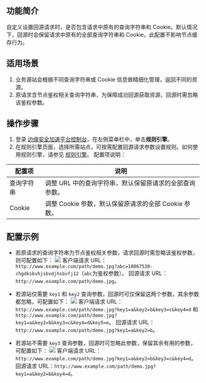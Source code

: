 ## 功能简介
自定义设置回源请求时，是否包含请求中原有的查询字符串和 Cookie。默认情况下，回源时会保留请求中原有的全部查询字符串和 Cookie。此配置不影响节点缓存行为。

## 适用场景
1. 业务源站会根据不同查询字符串或 Cookie 信息做精细化管理，返回不同的资源。
2. 原请求含节点鉴权相关查询字符串，为保障成功回源获取资源，回源时需忽略该鉴权参数。

## 操作步骤
1. 登录 [边缘安全加速平台控制台](https://console.cloud.tencent.com/edgeone)，在左侧菜单栏中，单击**规则引擎**。
2. 在规则引擎页面，选择所需站点，可按需配置回源请求参数设置规则。如何使用规则引擎，请参见 [规则引擎](https://cloud.tencent.com/document/product/1552/70901)。
配置项说明：
<table>
<thead>
<tr>
<th>配置项</th>
<th>说明</th>
</tr>
</thead>
<tbody><tr>
<td>查询字符串</td>
<td>调整 URL 中的查询字符串，默认保留原请求的全部查询参数。</td>
</tr>
<tr>
<td>Cookie</td>
<td>调整 Cookie 参数，默认保留原请求的全部 Cookie 参数。</td>
</tr>
</tbody></table>

## 配置示例
- 若原请求的查询字符串为节点鉴权相关参数，请求回源时需忽略该鉴权参数，则可配置如下：
![](https://qcloudimg.tencent-cloud.cn/raw/42a92f2b3fc8659232ec690323c34498.png)
客户端请求 URL：`http://www.example.com/path/demo.jpg?abc=18867530-chgdksbvhjsbvdjhsbvfj12`（`abc`为鉴权参数）。
回源请求 URL：`http://www.example.com/path/demo.jpg`。

- 若源站仅需要 `key1` 和 `key2` 查询参数，回源时可仅保留这两个参数，其余参数都忽略，可配置如下：
![](https://qcloudimg.tencent-cloud.cn/raw/c55416804073fa156f849c0658127bfd.png)
客户端请求 URL：`http://www.example.com/path/demo.jpg?key1=a&key2=b&key3=c&key4=d` 和 `http://www.example.com/path/demo.jpg?key1=a&key2=b&key3=c&key4=d&key5=e`。
回源请求 URL：`http://www.example.com/path/demo.jpg?key1=a&key2=b`。

- 若源站不需要 `key3` 查询参数，回源时可忽略此参数，保留其余有用的参数，可配置如下：
![](https://qcloudimg.tencent-cloud.cn/raw/a67c69554c450a0797ff51461d6a5815.png)
客户端请求 URL：`http://www.example.com/path/demo.jpg?key1=a&key2=b&key3=c&key4=d`。
回源请求 URL：`http://www.example.com/path/demo.jpg?key1=a&key2=b&key4=d`。
